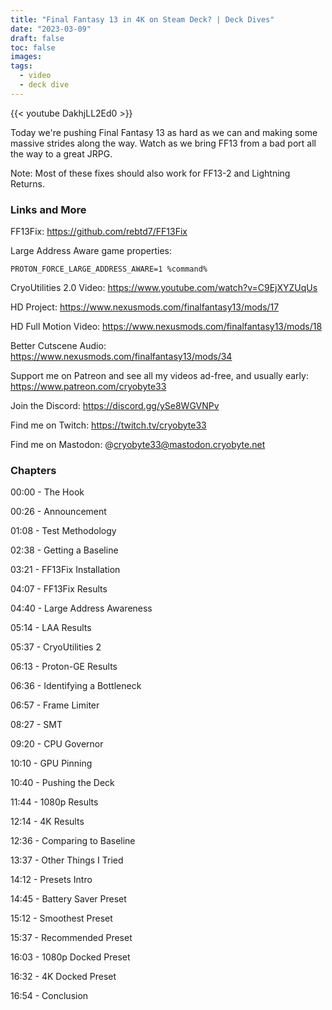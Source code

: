```yaml
---
title: "Final Fantasy 13 in 4K on Steam Deck? | Deck Dives"
date: "2023-03-09"
draft: false
toc: false
images:
tags:
  - video
  - deck dive
---
```


{{< youtube DakhjLL2Ed0 >}}

Today we're pushing Final Fantasy 13 as hard as we can and making some massive strides along the way. Watch as we 
bring FF13 from a bad port all the way to a great JRPG.

Note: Most of these fixes should also work for FF13-2 and Lightning Returns.

### Links and More
FF13Fix: https://github.com/rebtd7/FF13Fix

Large Address Aware game properties:
```
PROTON_FORCE_LARGE_ADDRESS_AWARE=1 %command%
```

CryoUtilities 2.0 Video: https://www.youtube.com/watch?v=C9EjXYZUqUs

HD Project: https://www.nexusmods.com/finalfantasy13/mods/17

HD Full Motion Video: https://www.nexusmods.com/finalfantasy13/mods/18

Better Cutscene Audio: https://www.nexusmods.com/finalfantasy13/mods/34

Support me on Patreon and see all my videos ad-free, and usually early: https://www.patreon.com/cryobyte33

Join the Discord: https://discord.gg/ySe8WGVNPv

Find me on Twitch: https://twitch.tv/cryobyte33

Find me on Mastodon: @cryobyte33@mastodon.cryobyte.net

### Chapters
00:00 - The Hook

00:26 - Announcement

01:08 - Test Methodology

02:38 - Getting a Baseline

03:21 - FF13Fix Installation

04:07 - FF13Fix Results

04:40 - Large Address Awareness

05:14 - LAA Results

05:37 - CryoUtilities 2

06:13 - Proton-GE Results

06:36 - Identifying a Bottleneck

06:57 - Frame Limiter

08:27 - SMT

09:20 - CPU Governor

10:10 - GPU Pinning

10:40 - Pushing the Deck

11:44 - 1080p Results

12:14 - 4K Results

12:36 - Comparing to Baseline

13:37 - Other Things I Tried

14:12 - Presets Intro

14:45 - Battery Saver Preset

15:12 - Smoothest Preset

15:37 - Recommended Preset

16:03 - 1080p Docked Preset

16:32 - 4K Docked Preset

16:54 - Conclusion